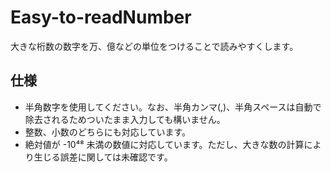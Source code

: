# Easy-to-readNumber
大きな桁数の数字を万、億などの単位をつけることで読みやすくします。
## 仕様
- 半角数字を使用してください。なお、半角カンマ(,)、半角スペースは自動で除去されるためついたまま入力しても構いません。
- 整数、小数のどちらにも対応しています。
- 絶対値が -10⁴⁸ 未満の数値に対応しています。ただし、大きな数の計算により生じる誤差に関しては未確認です。
